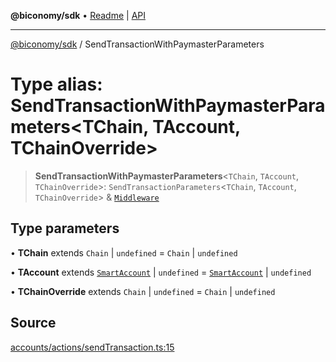 **@biconomy/sdk** • [Readme](../README.md) \| [API](../globals.md)

***

[@biconomy/sdk](../README.md) / SendTransactionWithPaymasterParameters

# Type alias: SendTransactionWithPaymasterParameters\<TChain, TAccount, TChainOverride\>

> **SendTransactionWithPaymasterParameters**\<`TChain`, `TAccount`, `TChainOverride`\>: `SendTransactionParameters`\<`TChain`, `TAccount`, `TChainOverride`\> & [`Middleware`](Middleware.md)

## Type parameters

• **TChain** extends `Chain` \| `undefined` = `Chain` \| `undefined`

• **TAccount** extends [`SmartAccount`](SmartAccount.md) \| `undefined` = [`SmartAccount`](SmartAccount.md) \| `undefined`

• **TChainOverride** extends `Chain` \| `undefined` = `Chain` \| `undefined`

## Source

[accounts/actions/sendTransaction.ts:15](https://github.com/bcnmy/sdk/blob/main/src/accounts/actions/sendTransaction.ts#L15)
